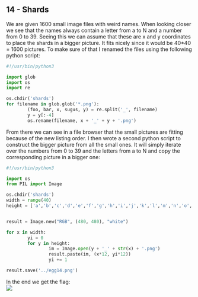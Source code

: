 14 - Shards
-----------
We are given 1600 small image files with weird names. When looking closer we see that the names always contain a letter from a to N and a number from 0 to 39. Seeing this we can assume that these are x and y coordinates to place the shards in a bigger picture. It fits nicely since it would be 40*40 = 1600 pictures. To make sure of that I renamed the files using the following python script:
```python
#!/usr/bin/python3

import glob
import os
import re

os.chdir('shards')
for filename in glob.glob('*.png'):
        (foo, bar, x, sugus, y) = re.split('_', filename)
        y = y[:-4]
        os.rename(filename, x + '_' + y + '.png')
```

From there we can see in a file browser that the small pictures are fitting because of the new listing order. I then wrote a second python script to construct the bigger picture from all the small ones. It will simply iterate over the numbers from 0 to 39 and the letters from a to N and copy the corresponding picture in a bigger one:
```python
#!/usr/bin/python3

import os
from PIL import Image

os.chdir('shards')
width = range(40)
height = ['a','b','c','d','e','f','g','h','i','j','k','l','m','n','o','p','q','r','s','t','u','v','w','x','y','z','A','B','C','D','E','F','G','H','I','J','K','L','M','N']


result = Image.new("RGB", (480, 480), "white")

for x in width:
        yi = 0
        for y in height:
                im = Image.open(y + '_' + str(x) + '.png')
                result.paste(im, (x*12, yi*12))
                yi += 1

result.save('../egg14.png')
```

In the end we get the flag:  
![](./14/egg14.png)
